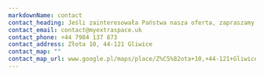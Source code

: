 ```yaml
---
markdownName: contact
contact_heading: Jeśli zainteresowała Państwa nasza oferta, zapraszamy do kontaktu
contact_email: contact@myextraspace.uk
contact_phone: +44 7984 137 873
contact_address: Złota 10, 44-121 Gliwice
contact_map: ""
contact_map_url: www.google.pl/maps/place/Z%C5%82ota+10,+44-121+Gliwice/@50.3058847,18.6259742,281m/data=!3m1!1e3!4m6!3m5!1s0x4711307f0099d381:0x85f1585fd4408dca!8m2!3d50.305974!4d18.626319!16s%2Fg%2F11c2ctbv6_?entry=ttu
---
```

